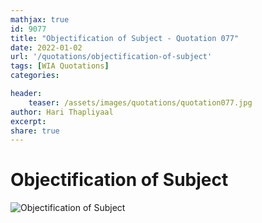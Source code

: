 ```yaml
---
mathjax: true
id: 9077
title: "Objectification of Subject - Quotation 077"
date: 2022-01-02
url: '/quotations/objectification-of-subject'
tags: [WIA Quotations] 
categories: 

header:
    teaser: /assets/images/quotations/quotation077.jpg
author: Hari Thapliyaal 
excerpt:
share: true 
---
```


# Objectification of Subject

![Objectification of Subject](/assets/images/quotations/quotation077.jpg)

